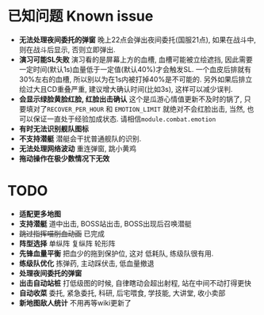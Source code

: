 # 已知问题 Known issue

- **无法处理夜间委托的弹窗** 晚上22点会弹出夜间委托(国服21点), 如果在战斗中, 则在战斗后显示, 否则立即弹出.
- **演习可能SL失败** 演习看的是屏幕上方的血槽, 血槽可能被立绘遮挡, 因此需要一定时间(默认1s)血量低于一定值(默认40%)才会触发SL.  一个血皮后排就有30%左右的血槽, 所以别以为在1s内被打掉40%是不可能的. 另外如果后排立绘过大且CD重叠严重, 建议增大确认时间(比如3s), 这样可以减少误判.
- **会显示绿脸黄脸红脸, 红脸出击确认** 这个是瓜游心情值更新不及时的锅了, 只要填对了`RECOVER_PER_HOUR` 和 `EMOTION_LIMIT` 就绝对不会红脸出击, 当然, 也可以保证一直处于经验加成状态. 请相信`module.combat.emotion` 
- **有时无法识别舰队图标**
- **不支持潜艇** 潜艇会干扰普通舰队的识别.
- **无法处理网络波动** 重连弹窗, 跳小黄鸡
- **拖动操作在极少数情况下无效**



# TODO

- **适配更多地图**
- **支持潜艇** 道中出击, BOSS站出击, BOSS出现后召唤潜艇
- ~~跳过指挥喵削血动画~~ 已完成
- **阵型选择** 单纵阵 复纵阵 轮形阵
- **先锋血量平衡** 把血少的拖到保护位, 这对 低耗队, 练级队很有用.
- **练级队优化** 拣弹药, 主动踩伏击, 低血量撤退
- **处理夜间委托的弹窗**
- **出击自动站桩** 打低级图的时候, 自律瞎动会超出射程, 站在中间不动打得更快
- **自动收菜** 委托, 紧急委托, 科研, 后宅喂食, 学技能, 大讲堂, 收小卖部
- **新地图敌人统计** 不用再等wiki更新了